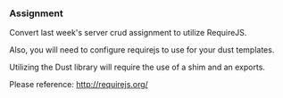 ### Assignment

Convert last week's server crud assignment to utilize RequireJS.

Also, you will need to configure requirejs to use for your dust templates.

Utilizing the Dust library will require the use of a shim and an exports.

Please reference: http://requirejs.org/

